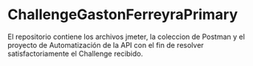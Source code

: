 # ChallengeGastonFerreyraPrimary
El repositorio contiene los archivos jmeter, la coleccion de Postman y el proyecto de Automatización de la API con el fin de resolver satisfactoriamente el Challenge recibido.
